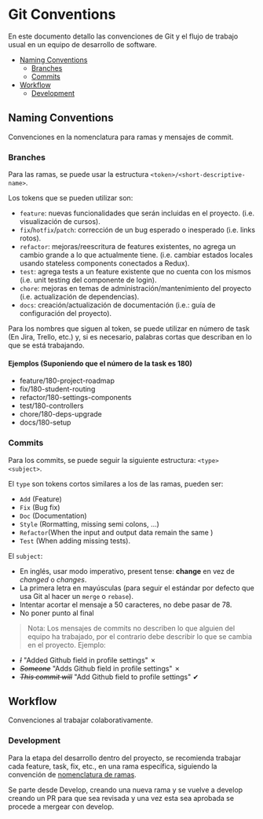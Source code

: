 # Git Conventions

En este documento detallo las convenciones de Git y el flujo de trabajo usual en un equipo de desarrollo de software.

- [Naming Conventions](#naming-conventions)
  * [Branches](#branches)
  * [Commits](#commits)
- [Workflow](#workflow)
  * [Development](#development)

## Naming Conventions

Convenciones en la nomenclatura para ramas y mensajes de commit.

### Branches

Para las ramas, se puede usar la estructura `<token>/<short-descriptive-name>`.

Los tokens que se pueden utilizar son:

- `feature`: nuevas funcionalidades que serán incluidas en el proyecto. (i.e. visualización de cursos).
- `fix`/`hotfix`/`patch`: corrección de un bug esperado o inesperado (i.e. links rotos).
- `refactor`: mejoras/reescritura de features existentes, no agrega un cambio grande a lo que actualmente tiene. 
  (i.e. cambiar estados locales usando stateless components conectados a Redux).
- `test`: agrega tests a un feature existente que no cuenta con los mismos (i.e. unit testing del componente de login).
- `chore`: mejoras en temas de administración/mantenimiento del proyecto (i.e. actualización de dependencias).
- `docs`: creación/actualización de documentación (i.e.: guía de configuración del proyecto).

Para los nombres que siguen al token, se puede utilizar en número de task (En Jira, Trello, etc.) y, si es necesario, palabras cortas que describan en lo que se está trabajando. 

#### Ejemplos (Suponiendo que el número de la task es 180)

- feature/180-project-roadmap
- fix/180-student-routing
- refactor/180-settings-components
- test/180-controllers
- chore/180-deps-upgrade
- docs/180-setup

### Commits

Para los commits, se puede seguir la siguiente estructura:  `<type> <subject>`.

El `type` son tokens cortos similares a los de las ramas, pueden ser: 

- `Add` (Feature)
- `Fix` (Bug fix)
- `Doc` (Documentation)
- `Style` (Rormatting, missing semi colons, …)
- `Refactor`(When the input and output data remain the same )
- `Test` (When adding missing tests).

El `subject`:
  * En inglés, usar modo imperativo, present tense: **change** en vez de _changed_ o _changes_.
  * La primera letra en mayúsculas (para seguir el estándar por defecto que usa Git al hacer un `merge` o `rebase`).
  * Intentar acortar el mensaje a 50 caracteres, no debe pasar de 78. 
  * No poner punto al final
  
> Nota: Los mensajes de commits no describen lo que alguien del equipo ha trabajado, por el contrario debe describir lo que se cambia en el proyecto.
Ejemplo:

- ~~_I_~~ "Added Github field in profile settings" ✗
- ~~_Someone_~~ "Adds Github field in profile settings" ✗
- ~~_This commit will_~~ "Add Github field to profile settings" ✔

## Workflow

Convenciones al trabajar colaborativamente.

### Development

Para la etapa del desarrollo dentro del proyecto, se recomienda trabajar cada feature, task, fix, etc., en una rama específica, siguiendo la convención de [nomenclatura de ramas](#branches).

Se parte desde Develop, creando una nueva rama y se vuelve a develop creando un PR para que sea revisada y una vez esta sea aprobada se procede a mergear con develop.
